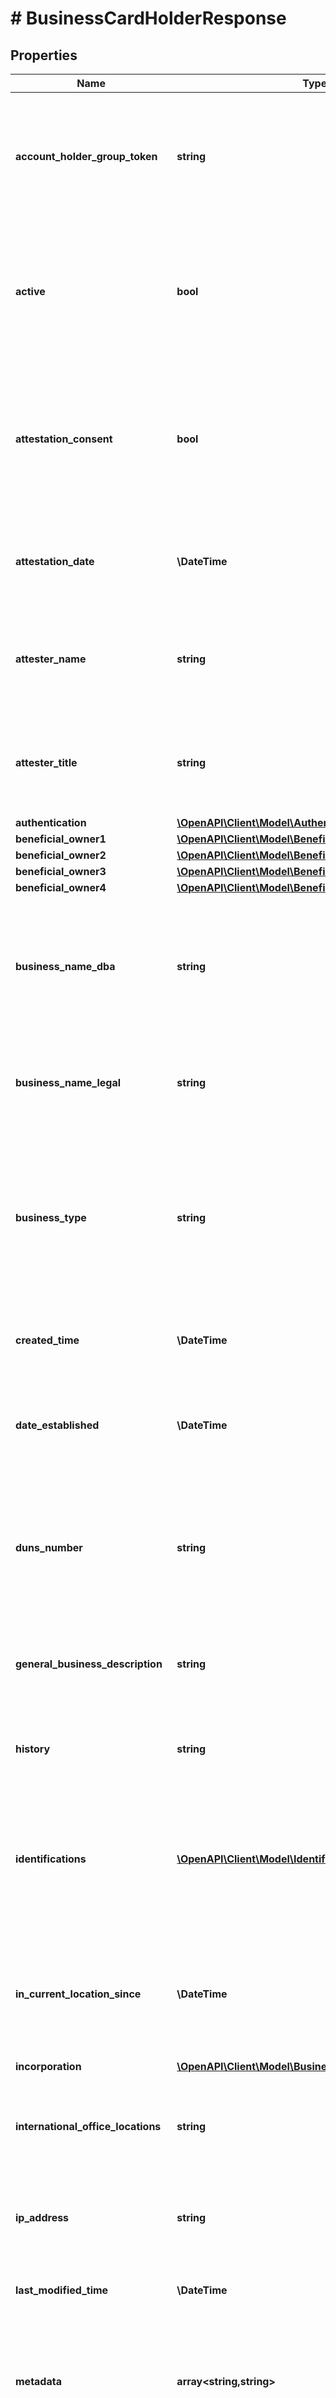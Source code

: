# # BusinessCardHolderResponse

## Properties

Name | Type | Description | Notes
------------ | ------------- | ------------- | -------------
**account_holder_group_token** | **string** | Associates the specified account holder group with the business.  This field is returned if it exists in the resource. | [optional]
**active** | **bool** | Specifies if the business is in the &#x60;ACTIVE&#x60; state on the Marqeta platform.  This field is returned if it exists in the resource. | [optional] [default to false]
**attestation_consent** | **bool** | Indicates that the attester agrees that the information provided is correct and truthful.  This field is returned if it exists in the resource. | [optional] [default to false]
**attestation_date** | **\DateTime** | Timestamp of the attestation.  This field is returned if it exists in the resource. | [optional]
**attester_name** | **string** | Name of the attester for KYC verification.  This field is returned if it exists in the resource. | [optional]
**attester_title** | **string** | Title of the attester for KYC verification.  This field is returned if it exists in the resource. | [optional]
**authentication** | [**\OpenAPI\Client\Model\Authentication**](Authentication.md) |  | [optional]
**beneficial_owner1** | [**\OpenAPI\Client\Model\BeneficialOwnerResponse**](BeneficialOwnerResponse.md) |  | [optional]
**beneficial_owner2** | [**\OpenAPI\Client\Model\BeneficialOwnerResponse**](BeneficialOwnerResponse.md) |  | [optional]
**beneficial_owner3** | [**\OpenAPI\Client\Model\BeneficialOwnerResponse**](BeneficialOwnerResponse.md) |  | [optional]
**beneficial_owner4** | [**\OpenAPI\Client\Model\BeneficialOwnerResponse**](BeneficialOwnerResponse.md) |  | [optional]
**business_name_dba** | **string** | Fictitious business name (\&quot;Doing Business As\&quot; or DBA).  This field is returned if it exists in the resource. | [optional]
**business_name_legal** | **string** | Legal name of the business.  This field is returned if it exists in the resource. | [optional]
**business_type** | **string** | Indicates the type of business, for example B2B (business-to-business) or B2C (business-to-consumer).  This field is returned if it exists in the resource. | [optional]
**created_time** | **\DateTime** | Date and time when the business was created, in UTC. |
**date_established** | **\DateTime** | Date and time when the business was established.  This field is returned if it exists in the resource. | [optional]
**duns_number** | **string** | Data Universal Numbering System (DUNS) number of the business.  This field is returned if it exists in the resource. | [optional]
**general_business_description** | **string** | General description of the business.  This field is returned if it exists in the resource. | [optional]
**history** | **string** | History of the business.  This field is returned if it exists in the resource. | [optional]
**identifications** | [**\OpenAPI\Client\Model\IdentificationResponseModel[]**](IdentificationResponseModel.md) | One or more objects containing identifications associated with the business.  Objects are returned if they exist in the resource. | [optional]
**in_current_location_since** | **\DateTime** | Date on which the business office opened in its current location.  This field is returned if it exists in the resource. | [optional]
**incorporation** | [**\OpenAPI\Client\Model\BusinessIncorporationResponse**](BusinessIncorporationResponse.md) |  | [optional]
**international_office_locations** | **string** | Locations of the business&#39; offices outside the US.  This field is returned if it exists in the resource. | [optional]
**ip_address** | **string** | IP address of the business.  This field is returned if it exists in the resource. | [optional]
**last_modified_time** | **\DateTime** | Date and time when the business was last modified, in UTC. |
**metadata** | **array<string,string>** | Associates any additional metadata you provide with the business.  Metadata is returned if it exists in the resource. | [optional]
**notes** | **string** | Any additional information pertaining to the business.  This field is returned if it exists in the resource. | [optional]
**office_location** | [**\OpenAPI\Client\Model\AddressResponseModel**](AddressResponseModel.md) |  | [optional]
**password** | **string** | Password for the business account on the Marqeta platform.  This field is returned if it exists in the resource. | [optional]
**phone** | **string** | 10-digit telephone number of the business.  This field is returned if it exists in the resource. | [optional]
**primary_contact** | [**\OpenAPI\Client\Model\PrimaryContactInfoModel**](PrimaryContactInfoModel.md) |  | [optional]
**proprietor_is_beneficial_owner** | **bool** | Indicates that the proprietor or officer of the business is also a beneficial owner.  This field is returned if it exists in the resource. | [optional] [default to false]
**proprietor_or_officer** | [**\OpenAPI\Client\Model\BusinessProprietorResponse**](BusinessProprietorResponse.md) |  | [optional]
**status** | **string** | Specifies the state of the business on the Marqeta platform.  This field is returned if it exists in the resource. | [optional]
**taxpayer_id** | **string** | Taxpayer identifier of the business.  This field is returned if it exists in the resource. | [optional]
**token** | **string** | Unique identifier of the business resource.  This field is always returned. | [optional]
**website** | **string** | URL of the business&#39; website.  This field is returned if it exists in the resource. | [optional]

[[Back to Model list]](../../README.md#models) [[Back to API list]](../../README.md#endpoints) [[Back to README]](../../README.md)
